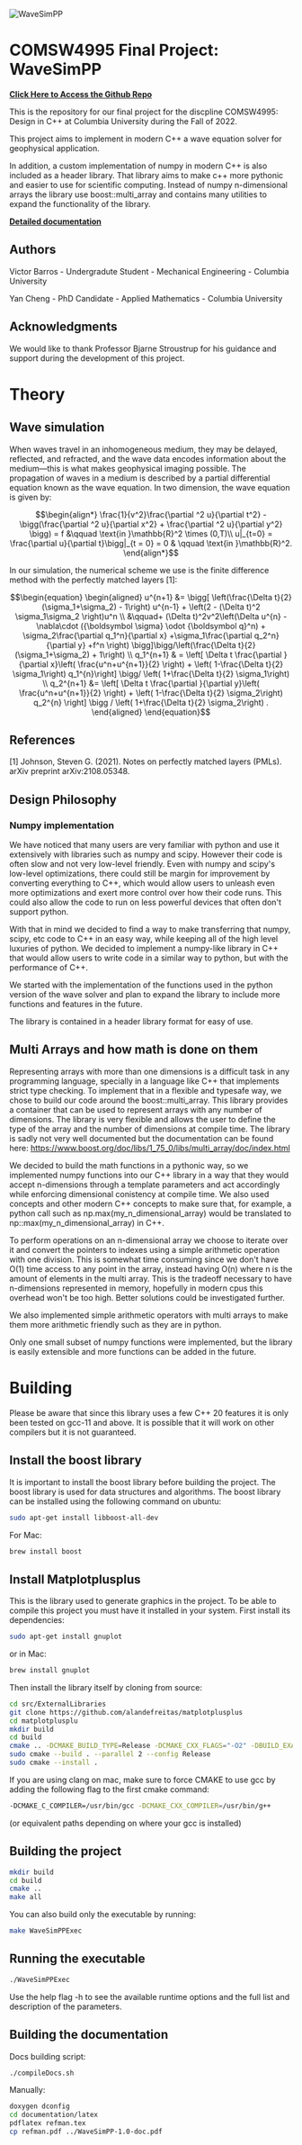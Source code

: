 ![WaveSimPP](WaveSimPPLogo.png)

# COMSW4995 Final Project: WaveSimPP

**[Click Here to Access the Github Repo](https://github.com/yc3855/COMSW4995)**

This is the repository for our final project for the discpline COMSW4995: Design in C++ at Columbia University during the Fall of 2022.

This project aims to implement in modern C++ a wave equation solver for geophysical application.

In addition, a custom implementation of numpy in modern C++ is also included as a header library.
That library aims to make c++ more pythonic and easier to use for scientific computing.
Instead of numpy n-dimensional arrays the library use boost::multi_array and contains many utilities to expand the functionality of the library.

**[Detailed documentation](https://wavesimc.vbpage.net/)**

## Authors

Victor Barros - Undergradute Student - Mechanical Engineering - Columbia University

Yan Cheng - PhD Candidate - Applied Mathematics - Columbia University

## Acknowledgments

We would like to thank Professor Bjarne Stroustrup for his guidance and support during the development of this project.

# Theory

## Wave simulation

When waves travel in an inhomogeneous medium, they may be delayed, reflected, and refracted, and the wave data encodes information about the medium—this is what makes geophysical imaging possible. The propagation of waves in a medium is described by a partial differential equation known as the wave equation. In two dimension, the wave equation is given by:

```math
\begin{align*}
\frac{1}{v^2}\frac{\partial ^2 u}{\partial t^2} - \bigg(\frac{\partial ^2 u}{\partial x^2} + \frac{\partial ^2 u}{\partial y^2} \bigg) = f &\qquad \text{in }\mathbb{R}^2 \times (0,T)\\
u|_{t=0} = \frac{\partial u}{\partial t}\bigg|_{t = 0} = 0 & \qquad \text{in }\mathbb{R}^2.
\end{align*}
```

In our simulation, the numerical scheme we use is the finite difference method with the perfectly matched layers [1]:

```math
\begin{equation}
	\begin{aligned}
		u^{n+1}
		&= \bigg[ \left(\frac{\Delta t}{2}(\sigma_1+\sigma_2) - 1\right) u^{n-1}  + \left(2 - (\Delta t)^2 \sigma_1\sigma_2  \right)u^n \\
		&\qquad+ (\Delta t)^2v^2\left(\Delta u^{n} - \nabla\cdot ({\boldsymbol \sigma} \odot {\boldsymbol q}^n) + \sigma_2\frac{\partial  q_1^n}{\partial x} +\sigma_1\frac{\partial  q_2^n}{\partial y} +f^n \right) \bigg]\bigg/\left(\frac{\Delta t}{2}(\sigma_1+\sigma_2) + 1\right) \\
		q_1^{n+1} & = \left[ \Delta t \frac{\partial }{\partial x}\left( \frac{u^n+u^{n+1}}{2} \right) + \left( 1-\frac{\Delta t}{2} \sigma_1\right) q_1^{n}\right] \bigg/ \left( 1+\frac{\Delta t}{2} \sigma_1\right) \\
		q_2^{n+1} &= \left[ \Delta t \frac{\partial }{\partial y}\left( \frac{u^n+u^{n+1}}{2} \right) + \left( 1-\frac{\Delta t}{2} \sigma_2\right) q_2^{n} \right] \bigg / \left( 1+\frac{\Delta t}{2} \sigma_2\right) .
	\end{aligned}
\end{equation}
```

## References

<a id="1">[1]</a>
Johnson, Steven G. (2021).
Notes on perfectly matched layers (PMLs).
arXiv preprint arXiv:2108.05348.

## Design Philosophy

### Numpy implementation

We have noticed that many users are very familiar with python and use it extensively with libraries such as numpy and scipy. However their code is often slow and not very low-level friendly. Even with numpy and scipy's low-level optimizations, there could still be margin for improvement by converting everything to C++, which would allow users to unleash even more optimizations and exert more control over how their code runs. This could also allow the code to run on less powerful devices that often don't support python.

With that in mind we decided to find a way to make transferring that numpy, scipy, etc code to C++ in an easy way, while keeping all of the high level luxuries of python. We decided to implement a numpy-like library in C++ that would allow users to write code in a similar way to python, but with the performance of C++.

We started with the implementation of the functions used in the python version of the wave solver and plan to expand the library to include more functions and features in the future.

The library is contained in a header library format for easy of use.

## Multi Arrays and how math is done on them

Representing arrays with more than one dimensions is a difficult task in any programming language, specially in a language like C++ that implements strict type checking. To implement that in a flexible and typesafe way, we chose to build our code around the boost::multi_array. This library provides a container that can be used to represent arrays with any number of dimensions. The library is very flexible and allows the user to define the type of the array and the number of dimensions at compile time. The library is sadly not very well documented but the documentation can be found here: https://www.boost.org/doc/libs/1_75_0/libs/multi_array/doc/index.html

We decided to build the math functions in a pythonic way, so we implemented numpy functions into our C++ library in a way that they would accept n-dimensions through a template parameters and act accordingly while enforcing dimensional conistency at compile time. We also used concepts and other modern C++ concepts to make sure that, for example, a python call such as np.max(my_n_dimensional_array) would be translated to np::max(my_n_dimensional_array) in C++.

To perform operations on an n-dimensional array we choose to iterate over it and convert the pointers to indexes using a simple arithmetic operation with one division. This is somewhat time consuming since we don't have O(1) time access to any point in the array, instead having O(n) where n is the amount of elements in the multi array. This is the tradeoff necessary to have n-dimensions represented in memory, hopefully in modern cpus this overhead won't be too high. Better solutions could be investigated further.

We also implemented simple arithmetic operators with multi arrays to make them more arithmetic friendly such as they are in python.

Only one small subset of numpy functions were implemented, but the library is easily extensible and more functions can be added in the future.

# Building

Please be aware that since this library uses a few C++ 20 features it is only been tested on gcc-11 and above. It is possible that it will work on other compilers but it is not guaranteed.

## Install the boost library

It is important to install the boost library before building the project. The boost library is used for data structures and algorithms. The boost library can be installed using the following command on ubuntu:

```bash
sudo apt-get install libboost-all-dev
```

For Mac:

```bash
brew install boost
```

## Install Matplotplusplus

This is the library used to generate graphics in the project. To be able to compile this project you must have it installed in your system. First install its dependencies:

```bash
sudo apt-get install gnuplot
```

or in Mac:

```bash
brew install gnuplot
```

Then install the library itself by cloning from source:

```bash
cd src/ExternalLibraries
git clone https://github.com/alandefreitas/matplotplusplus
cd matplotplusplu
mkdir build
cd build
cmake .. -DCMAKE_BUILD_TYPE=Release -DCMAKE_CXX_FLAGS="-O2" -DBUILD_EXAMPLES=OFF -DBUILD_TESTS=OFF
sudo cmake --build . --parallel 2 --config Release
sudo cmake --install .
```

If you are using clang on mac, make sure to force CMAKE to use gcc by adding the following flag to the first cmake command:

```bash
-DCMAKE_C_COMPILER=/usr/bin/gcc -DCMAKE_CXX_COMPILER=/usr/bin/g++
```

(or equivalent paths depending on where your gcc is installed)

## Building the project

```bash
mkdir build
cd build
cmake ..
make all
```

You can also build only the executable by running:

```bash
make WaveSimPPExec
```

## Running the executable

```bash
./WaveSimPPExec
```

Use the help flag -h to see the available runtime options and the full list and description of the parameters.

## Building the documentation

Docs building script:

```bash
./compileDocs.sh
```

Manually:

```bash
doxygen dconfig
cd documentation/latex
pdflatex refman.tex
cp refman.pdf ../WaveSimPP-1.0-doc.pdf
```
